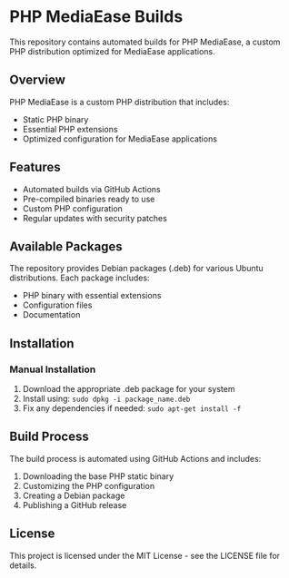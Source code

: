 # PHP MediaEase Builds

This repository contains automated builds for PHP MediaEase, a custom PHP distribution optimized for MediaEase applications.

## Overview

PHP MediaEase is a custom PHP distribution that includes:
- Static PHP binary
- Essential PHP extensions
- Optimized configuration for MediaEase applications

## Features

- Automated builds via GitHub Actions
- Pre-compiled binaries ready to use
- Custom PHP configuration
- Regular updates with security patches

## Available Packages

The repository provides Debian packages (.deb) for various Ubuntu distributions. Each package includes:
- PHP binary with essential extensions
- Configuration files
- Documentation

## Installation

### Manual Installation
1. Download the appropriate .deb package for your system
2. Install using: `sudo dpkg -i package_name.deb`
3. Fix any dependencies if needed: `sudo apt-get install -f`

## Build Process

The build process is automated using GitHub Actions and includes:
1. Downloading the base PHP static binary
2. Customizing the PHP configuration
3. Creating a Debian package
4. Publishing a GitHub release

## License

This project is licensed under the MIT License - see the LICENSE file for details. 
